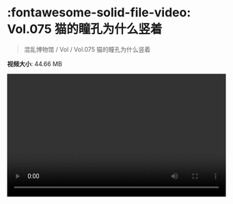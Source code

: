 # :fontawesome-solid-file-video: Vol.075 猫的瞳孔为什么竖着

> 混乱博物馆 / Vol / Vol.075 猫的瞳孔为什么竖着

**视频大小**: 44.66 MB

<video id="V-395126c85f0bfcbe50d7b91b682ac369" width="512" height="288" preload="none" playsinline webkit-playsinline></video>